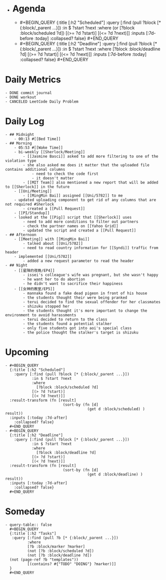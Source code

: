 - # Agenda
	- #+BEGIN_QUERY
	  {:title [:h2 "Scheduled"]
	    :query [:find (pull ?block [* {:block/_parent ...}])
	            :in $ ?start ?next
	            :where
	            (or
	              [?block :block/scheduled ?d])
	            [(>= ?d ?start)]
	            [(<= ?d ?next)]]
	  :inputs [:7d-before :today]
	    :collapsed? false}
	  #+END_QUERY
	- #+BEGIN_QUERY
	  {:title [:h2 "Deadline"]
	    :query [:find (pull ?block [* {:block/_parent ...}])
	            :in $ ?start ?next
	            :where
	              [?block :block/deadline ?d]
	            [(>= ?d ?start)]
	            [(<= ?d ?next)]]
	    :inputs [:7d-before :today]
	    :collapsed? false}
	  #+END_QUERY
# Daily Metrics
	- DONE commit journal
	- DONE workout
	- CANCELED LeetCode Daily Problem
# Daily Log
	- ## Midnight
		- 00:13 #[[Bed Time]]
	- ## Morning
		- 05:53 #[[Wake Time]]
		- bi-weekly [[Sherlock/Meeting]]
			- [[Jasmine Basci]] asked to add more filtering to one of the violation type
			- she also asked me does it matter that the uploaded file contains additional columns
				- need to check the code first
				- it doesn't matter
			- [[MIT Team]] also mentioned a new report that will be added to [[Sherlock]] in the future
		- [[Uni/Meeting]]
			- [[MingMin Bai]] assigned [[Uni/5782]] to me
		- updated uploading component to get rid of any columns that are not required #Sherlock
			- created a [[Pull Request]]
		- [[PI/Standup]]
		- looked at the [[Pig]] script that [[Sherlock]] uses
			- need to add more conditions to filter out partners
			- check the partner names on [[Yahoo Grid]]
			- updated the script and created a [[Pull Request]]
	- ## Afternoon
		- [[Meeting]] with [[MingMin Bai]]
			- talked about [[Uni/5782]]
			- need to read country information for [[Syndi]] traffic from header
		- implemented [[Uni/5782]]
			- added a new request parameter to read the header
	- ## Night
		- [[星降的夜晚/EP4]]
			- issei's colleague's wife was pregnant, but she wasn't happy
			- he want her to do abortion
			- he didn't want to sacrifice their happiness
		- [[女神的教室/EP5]]
			- mannaka found a fake dead pigeon in front of his house
			- the students thought their were being pranked
			- terui decided to find the sexual offender for her classmates
			- shizuku stopped her
			- the students thought it's more important to change the environment to avoid harassments
			- terui decided to return to the class
			- the students found a potential stalker
			- only five students got into aoi's special class
			- the police thought the stalker's target is shizuku
# Upcoming
	- #+BEGIN_QUERY
	  {:title [:h2 "Scheduled"]
	    :query [:find (pull ?block [* {:block/_parent ...}])
	            :in $ ?start ?next
	            :where
	              [?block :block/scheduled ?d]
	            [(> ?d ?start)]
	            [(< ?d ?next)]]
	  :result-transform (fn [result]
	                          (sort-by (fn [d]
	                                     (get d :block/scheduled) ) result))    
	  :inputs [:today :7d-after]
	    :collapsed? false}
	  #+END_QUERY
	- #+BEGIN_QUERY
	  {:title [:h2 "Deadline"]
	    :query [:find (pull ?block [* {:block/_parent ...}])
	            :in $ ?start ?next
	            :where
	              [?block :block/deadline ?d]
	            [(> ?d ?start)]
	            [(< ?d ?next)]]
	  :result-transform (fn [result]
	                          (sort-by (fn [d]
	                                     (get d :block/deadline) ) result))    
	  :inputs [:today :7d-after]
	    :collapsed? false}
	  #+END_QUERY
# Someday
	- query-table:: false
	  #+BEGIN_QUERY
	  {:title [:h2 "Tasks"]
	   :query [:find (pull ?b [* {:block/_parent ...}])
	          :where
	          [?b :block/marker ?marker]
	          (not [?b :block/scheduled ?d])
	          (not [?b :block/deadline ?d])
	  (not (page-ref ?b "templates"))
	          [(contains? #{"TODO" "DOING"} ?marker)]]
	  }
	  #+END_QUERY
